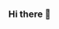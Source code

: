 ### Hi there 👋

<!--
**omkar04gaikwad/omkar04gaikwad** is a ✨ _special_ ✨ repository because its `README.md` (this file) appears on your GitHub profile.

Here are some ideas to get you started:

- 🔭 I’m currently working on ...
- 🌱 I’m currently learning ... Deep Learning
- 👯 I’m looking to collaborate on ... ML/AI field.
- 🤔 I’m looking for help with ... Internship in ML or Data Science field.
- 💬 Ask me about ...
- 📫 How to reach me: ... mail me at gaikwad.r.omkar@gmail.com
- 😄 Pronouns: ...
- ⚡ Fun fact: ...
-->
